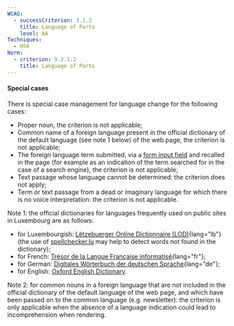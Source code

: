 ```yaml
---
WCAG:
  - successCriterion: 3.1.2
    title: Language of Parts
    level: AA
Techniques:
  - H58
Norm:
  - criterion: 9.3.1.2
    title: Language of Parts
---
```


#### Special cases

There is special case management for language change for the following cases:

- Proper noun, the criterion is not applicable;
- Common name of a foreign language present in the official dictionary of the default language (see note 1 below) of the web page, the criterion is not applicable;
- The foreign language term submitted, via a [form input field](#form-input-field) and recalled in the page (for example as an indication of the term searched for in the case of a search engine), the criterion is not applicable;
- Text passage whose language cannot be determined: the criterion does not apply;
- Term or text passage from a dead or imaginary language for which there is no voice interpretation: the criterion is not applicable.

Note 1: the official dictionaries for languages frequently used on public sites in Luxembourg are as follows:

- for Luxembourgish: [Lëtzebuerger Online Dictionnaire (LOD)](https://lod.lu/){lang="lb"} (the use of [spellchecker.lu](https://spellchecker.lu/) may help to detect words not found in the dictionary);
- for French: [Trésor de la Langue Française informatisé](http://atilf.atilf.fr/tlfi.htm){lang="fr"};
- for German: [Digitales Wörterbuch der deutschen Sprache](https://www.dwds.de){lang="de"};
- for English: [Oxford English Dictionary](https://www.oed.com).

Note 2: for common nouns in a foreign language that are not included in the official dictionary of the default language of the web page, and which have been passed on to the common language (e.g. newsletter): the criterion is only applicable when the absence of a language indication could lead to incomprehension when rendering.
